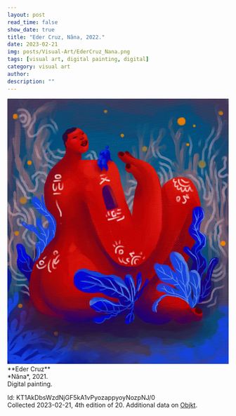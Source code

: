 ```yaml
---
layout: post
read_time: false
show_date: true
title: "Eder Cruz, Nâna, 2022."
date: 2023-02-21
img: posts/Visual-Art/EderCruz_Nana.png
tags: [visual art, digital painting, digital]
category: visual art
author: 
description: ""
---
```


<img src='./assets/img/posts/Visual-Art/EderCruz_Nana.png'>

<br>
**Eder Cruz**
<br>*Nâna*, 2021.
<br>Digital painting.

 <div class="page-separator"></div>

Id: KT1AkDbsWzdNjGF5kA1vPyozappyoyNozpNJ/0
<br>Collected 2023-02-21, 4th edition of 20. Additional data on [Objkt](https://objkt.com/tokens/KT1AkDbsWzdNjGF5kA1vPyozappyoyNozpNJ/0).
